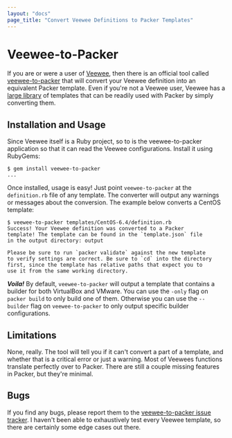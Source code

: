 ```yaml
---
layout: "docs"
page_title: "Convert Veewee Definitions to Packer Templates"
---
```


# Veewee-to-Packer

If you are or were a user of [Veewee](https://github.com/jedi4ever/veewee),
then there is an official tool called [veewee-to-packer](https://github.com/mitchellh/veewee-to-packer)
that will convert your Veewee definition into an equivalent Packer template.
Even if you're not a Veewee user, Veewee has a
[large library](https://github.com/jedi4ever/veewee/tree/master/templates)
of templates that can be readily used with Packer by simply converting them.

## Installation and Usage

Since Veewee itself is a Ruby project, so to is the veewee-to-packer
application so that it can read the Veewee configurations. Install it using RubyGems:

```
$ gem install veewee-to-packer
...
```

Once installed, usage is easy! Just point `veewee-to-packer`
at the `definition.rb` file of any template. The converter will output
any warnings or messages about the conversion. The example below converts
a CentOS template:

```
$ veewee-to-packer templates/CentOS-6.4/definition.rb
Success! Your Veewee definition was converted to a Packer
template! The template can be found in the `template.json` file
in the output directory: output

Please be sure to run `packer validate` against the new template
to verify settings are correct. Be sure to `cd` into the directory
first, since the template has relative paths that expect you to
use it from the same working directory.
```

***Voila!*** By default, `veewee-to-packer` will output a template that
contains a builder for both VirtualBox and VMware. You can use the
`-only` flag on `packer build` to only build one of them. Otherwise
you can use the `--builder` flag on `veewee-to-packer` to only output
specific builder configurations.

## Limitations

None, really. The tool will tell you if it can't convert a part of a
template, and whether that is a critical error or just a warning.
Most of Veewees functions translate perfectly over to Packer. There are
still a couple missing features in Packer, but they're minimal.

## Bugs

If you find any bugs, please report them to the
[veewee-to-packer issue tracker](https://github.com/mitchellh/veewee-to-packer).
I haven't been able to exhaustively test every Veewee template, so there
are certainly some edge cases out there.
